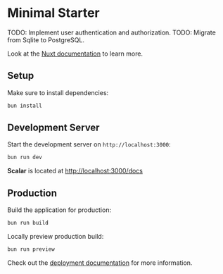 # Minimal Starter

TODO: Implement user authentication and authorization.
TODO: Migrate from Sqlite to PostgreSQL.

Look at the [Nuxt documentation](https://nuxt.com/docs/getting-started/introduction) to learn more.

## Setup

Make sure to install dependencies:

```bash
bun install
```

## Development Server

Start the development server on `http://localhost:3000`:

```bash
bun run dev
```

**Scalar** is located at [http://localhost:3000/docs](http://localhost:3000/docs)

## Production

Build the application for production:

```bash
bun run build
```

Locally preview production build:

```bash
bun run preview
```

Check out the [deployment documentation](https://nuxt.com/docs/getting-started/deployment) for more information.
